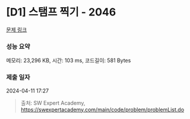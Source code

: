 # [D1] 스탬프 찍기 - 2046 

[문제 링크](https://swexpertacademy.com/main/code/problem/problemDetail.do?contestProbId=AV5QKdT6AyYDFAUq) 

### 성능 요약

메모리: 23,296 KB, 시간: 103 ms, 코드길이: 581 Bytes

### 제출 일자

2024-04-11 17:27



> 출처: SW Expert Academy, https://swexpertacademy.com/main/code/problem/problemList.do